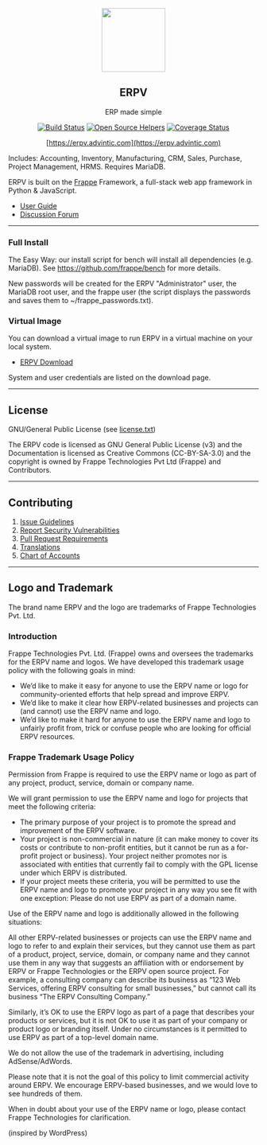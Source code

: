 <div align="center">
    <img src="https://raw.githubusercontent.com/frappe/erpnext/develop/erpnext/public/images/erpnext-logo.png" height="128">
    <h2>ERPV</h2>
    <p align="center">
        <p>ERP made simple</p>
    </p>

[![Build Status](https://travis-ci.com/frappe/erpnext.svg)](https://travis-ci.com/frappe/erpnext)
[![Open Source Helpers](https://www.codetriage.com/frappe/erpnext/badges/users.svg)](https://www.codetriage.com/frappe/erpnext)
[![Coverage Status](https://coveralls.io/repos/github/frappe/erpnext/badge.svg?branch=develop)](https://coveralls.io/github/frappe/erpnext?branch=develop)

[https://erpv.advintic.com](https://erpv.advintic.com)

</div>

Includes: Accounting, Inventory, Manufacturing, CRM, Sales, Purchase, Project Management, HRMS. Requires MariaDB.

ERPV is built on the [Frappe](https://github.com/frappe/frappe) Framework, a full-stack web app framework in Python & JavaScript.

- [User Guide](https://erpv.advintic.com/docs/user)
- [Discussion Forum](https://discuss.erpv.advintic.com/)

---

### Full Install

The Easy Way: our install script for bench will install all dependencies (e.g. MariaDB). See https://github.com/frappe/bench for more details.

New passwords will be created for the ERPV "Administrator" user, the MariaDB root user, and the frappe user (the script displays the passwords and saves them to ~/frappe_passwords.txt).

### Virtual Image

You can download a virtual image to run ERPV in a virtual machine on your local system.

- [ERPV Download](http://erpv.advintic.com/download)

System and user credentials are listed on the download page.

---

## License

GNU/General Public License (see [license.txt](license.txt))

The ERPV code is licensed as GNU General Public License (v3) and the Documentation is licensed as Creative Commons (CC-BY-SA-3.0) and the copyright is owned by Frappe Technologies Pvt Ltd (Frappe) and Contributors.

---

## Contributing

1. [Issue Guidelines](https://github.com/frappe/erpnext/wiki/Issue-Guidelines)
1. [Report Security Vulnerabilities](https://erpv.advintic.com/security)
1. [Pull Request Requirements](https://github.com/frappe/erpnext/wiki/Contribution-Guidelines)
1. [Translations](https://translate.erpv.advintic.com)
1. [Chart of Accounts](https://charts.erpv.advintic.com)

---

## Logo and Trademark

The brand name ERPV and the logo are trademarks of Frappe Technologies Pvt. Ltd.

### Introduction

Frappe Technologies Pvt. Ltd. (Frappe) owns and oversees the trademarks for the ERPV name and logos. We have developed this trademark usage policy with the following goals in mind:

- We’d like to make it easy for anyone to use the ERPV name or logo for community-oriented efforts that help spread and improve ERPV.
- We’d like to make it clear how ERPV-related businesses and projects can (and cannot) use the ERPV name and logo.
- We’d like to make it hard for anyone to use the ERPV name and logo to unfairly profit from, trick or confuse people who are looking for official ERPV resources.

### Frappe Trademark Usage Policy

Permission from Frappe is required to use the ERPV name or logo as part of any project, product, service, domain or company name.

We will grant permission to use the ERPV name and logo for projects that meet the following criteria:

- The primary purpose of your project is to promote the spread and improvement of the ERPV software.
- Your project is non-commercial in nature (it can make money to cover its costs or contribute to non-profit entities, but it cannot be run as a for-profit project or business).
Your project neither promotes nor is associated with entities that currently fail to comply with the GPL license under which ERPV is distributed.
- If your project meets these criteria, you will be permitted to use the ERPV name and logo to promote your project in any way you see fit with one exception: Please do not use ERPV as part of a domain name.

Use of the ERPV name and logo is additionally allowed in the following situations:

All other ERPV-related businesses or projects can use the ERPV name and logo to refer to and explain their services, but they cannot use them as part of a product, project, service, domain, or company name and they cannot use them in any way that suggests an affiliation with or endorsement by ERPV or Frappe Technologies or the ERPV open source project. For example, a consulting company can describe its business as “123 Web Services, offering ERPV consulting for small businesses,” but cannot call its business “The ERPV Consulting Company.”

Similarly, it’s OK to use the ERPV logo as part of a page that describes your products or services, but it is not OK to use it as part of your company or product logo or branding itself. Under no circumstances is it permitted to use ERPV as part of a top-level domain name.

We do not allow the use of the trademark in advertising, including AdSense/AdWords.

Please note that it is not the goal of this policy to limit commercial activity around ERPV. We encourage ERPV-based businesses, and we would love to see hundreds of them.

When in doubt about your use of the ERPV name or logo, please contact Frappe Technologies for clarification.

(inspired by WordPress)
